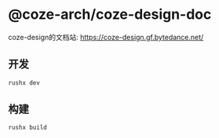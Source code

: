 # @coze-arch/coze-design-doc
coze-design的文档站: https://coze-design.gf.bytedance.net/

## 开发

```bash
rushx dev
```

## 构建

```bash
rushx build
```
